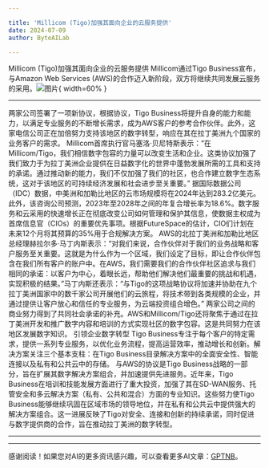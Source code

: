 ```yaml
---

title: 'Millicom (Tigo)加强其面向企业的云服务提供'
date: 2024-07-09
author: ByteAILab

---
```


Millicom (Tigo)加强其面向企业的云服务提供
Millicom通过Tigo Business宣布，与Amazon Web Services (AWS)的合作迈入新阶段，双方将继续共同发展云服务的采用。![图片](https://ai-techpark.com/wp-content/uploads/2024/07/Millicom-960x540.jpg){ width=60% }

---
两家公司签署了一项新协议，根据协议，Tigo Business将提升自身的能力和能力，以满足专业服务的不断增长需求，成为AWS客户的参考合作伙伴。此外，这家电信公司正在加倍努力支持该地区的数字转型，响应在其在拉丁美洲九个国家的业务客户的需求。
Millicom首席执行官马塞洛·贝尼特斯表示：“在Millicom/Tigo，我们相信数字包容的力量可以改变生活和企业。这类协议加强了我们致力于为拉丁美洲企业提供在日益数字化的世界中蓬勃发展所需的工具和支持的承诺。通过推动新的能力，我们不仅加强了我们的社区，也合作建立数字生态系统，这对于该地区的可持续经济发展和社会进步至关重要。”
据国际数据公司（IDC）数据，中美洲和加勒比地区的云市场规模将在2024年达到283.2亿美元。此外，该咨询公司预测，2023年至2028年之间的年复合增长率为18.6%。数字服务和云采用的快速增长正在彻底改变公司如何管理和保护其信息，使数据主权成为首席信息官（CIOs）的重要优先事项。根据FutureSpace的估计，CIO们计划在未来12个月将其预算的35%用于合规解决方案。
AWS的北拉丁美洲和加勒比地区总经理赫拉尔多·马丁内斯表示：“对我们来说，合作伙伴对于我们的业务战略和客户服务至关重要。这就是为什么作为一个区域，我们设定了目标，即让合作伙伴包含在我们所有客户的账户中。在AWS，我们需要我们的合作伙伴社区追求与我们相同的承诺：以客户为中心，着眼长远，帮助他们解决他们最重要的挑战和机遇，实现积极的结果。”马丁内斯还表示：“与Tigo的这项战略协议将加速并协助在九个拉丁美洲国家中的数千家公司开展他们的云旅程，将技术带到各类规模的企业，并通过提供让客户放心和信任的专业服务，为云端投资组合增色。”
两家公司之间的商业努力得到了共同社会承诺的补充。AWS和Millicom/Tigo还将聚焦于通过在拉丁美洲开发和推广数字内容和培训的方式实现社区的数字包容。这是共同努力在该地区发展数字知识。
引领企业数字转型
Tigo Business专注于每个客户的特定需求，提供一系列专业服务，以优化业务流程，提高运营效率，推动增长和创新。解决方案关注三个基本支柱：在Tigo Business目录解决方案中的全面安全性、智能连接以及私有和公共云中的存储。
与AWS的协议是Tigo Business战略的一部分，旨在扩展其数字解决方案组合，并加速提供先进服务。近年来，Tigo Business在培训和技能发展方面进行了重大投资，加强了其在SD-WAN服务、托管安全和多云解决方案（私有、公共和混合）方面的专业知识。这些努力使Tigo Business能够继续巩固在区域市场的领导地位，并在私有和公共云中提供强大的解决方案组合。这一进展反映了Tigo对安全、连接和创新的持续承诺，同时促进与数字提供商的合作，旨在推动拉丁美洲的数字转型。


---
---
感谢阅读！如果您对AI的更多资讯感兴趣，可以查看更多AI文章：[GPTNB](https://gptnb.com)。